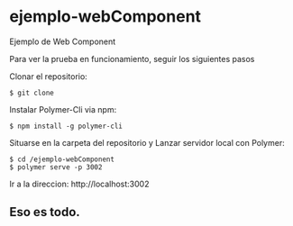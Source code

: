 # ejemplo-webComponent
Ejemplo de Web Component

Para ver la prueba en funcionamiento, seguir los siguientes pasos

Clonar el repositorio:

    $ git clone 

Instalar Polymer-Cli via npm:

    $ npm install -g polymer-cli

Situarse en la carpeta del repositorio y Lanzar servidor local con Polymer:

    $ cd /ejemplo-webComponent
    $ polymer serve -p 3002
    
Ir a la direccion: http://localhost:3002

## Eso es todo.
